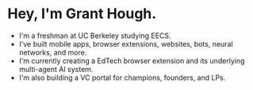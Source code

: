 # Hey, I'm Grant Hough.

- I'm a freshman at UC Berkeley studying EECS.
- I've built mobile apps, browser extensions, websites, bots, neural networks, and more.
- I'm currently creating a EdTech browser extension and its underlying multi-agent AI system.
- I'm also building a VC portal for champions, founders, and LPs.
<!-- [![Grant's Most Used Languages](https://github-readme-stats.vercel.app/api/top-langs/?username=granthough&layout=compact)](https://github.com/anuraghazra/github-readme-stats)
 -->
<!--[![Grant's Most Used Languages](https://github-readme-stats.vercel.app/api/top-langs/?username=granthough&exclude_repo=band-aid,skinhub)](https://github.com/anuraghazra/github-readme-stats)

![](https://komarev.com/ghpvc/?username=granthough)
